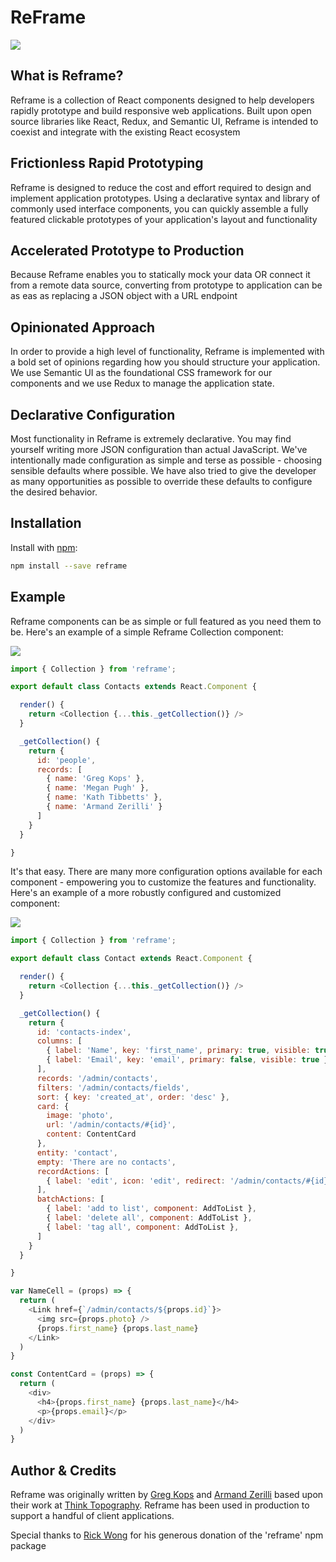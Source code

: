 # ReFrame

![](http://thinktopography.github.io/reframe/images/card-collection.jpg)

## What is Reframe?
Reframe is a collection of React components designed to help developers rapidly
prototype and build responsive web applications. Built upon open source
libraries like React, Redux, and Semantic UI, Reframe is intended
to coexist and integrate with the existing React ecosystem

## Frictionless Rapid Prototyping
Reframe is designed to reduce the cost and effort required to design and
implement application prototypes. Using a declarative syntax and
library of commonly used interface components, you can quickly assemble
a fully featured clickable prototypes of your application's layout and
functionality

## Accelerated Prototype to Production
Because Reframe enables you to statically mock your data OR connect it from
a remote data source, converting from prototype to application can be as eas
as replacing a JSON object with a URL endpoint

## Opinionated Approach
In order to provide a high level of functionality, Reframe is implemented
with a bold set of opinions regarding how you should structure your
application. We use Semantic UI as the foundational CSS framework for our
components and we use Redux to manage the application state.

## Declarative Configuration
Most functionality in Reframe is extremely declarative. You may find yourself
writing more JSON configuration than actual JavaScript. We've intentionally
made configuration as simple and terse as possible - choosing
sensible defaults where possible. We have also tried to give the developer as
many opportunities as possible to override these defaults to configure
the desired behavior.

## Installation
Install with [npm](http://npmjs.com):

```sh
npm install --save reframe
```

## Example
Reframe components can be as simple or full featured as you need them to be.
Here's an example of a simple Reframe Collection component:

![](http://thinktopography.github.io/reframe/images/collection.jpg)

```JavaScript
import { Collection } from 'reframe';

export default class Contacts extends React.Component {

  render() {
    return <Collection {...this._getCollection()} />
  }

  _getCollection() {
    return {
      id: 'people',
      records: [
        { name: 'Greg Kops' },
        { name: 'Megan Pugh' },
        { name: 'Kath Tibbetts' },
        { name: 'Armand Zerilli' }
      ]
    }
  }

}
```

It's that easy. There are many more configuration options available for each
component - empowering you to customize the features and functionality. Here's
an example of a more robustly configured and customized component:

![](http://thinktopography.github.io/reframe/images/collection-table.jpg)

```JavaScript
import { Collection } from 'reframe';

export default class Contact extends React.Component {

  render() {
    return <Collection {...this._getCollection()} />
  }

  _getCollection() {
    return {
      id: 'contacts-index',
      columns: [
        { label: 'Name', key: 'first_name', primary: true, visible: true, format: NameCell },
        { label: 'Email', key: 'email', primary: false, visible: true },
      ],
      records: '/admin/contacts',
      filters: '/admin/contacts/fields',
      sort: { key: 'created_at', order: 'desc' },
      card: {
        image: 'photo',
        url: '/admin/contacts/#{id}',
        content: ContentCard
      },
      entity: 'contact',
      empty: 'There are no contacts',
      recordActions: [
        { label: 'edit', icon: 'edit', redirect: '/admin/contacts/#{id}/edit'}
      ],
      batchActions: [
        { label: 'add to list', component: AddToList },
        { label: 'delete all', component: AddToList },
        { label: 'tag all', component: AddToList },
      ]
    }
  }

}

var NameCell = (props) => {
  return (
    <Link href={`/admin/contacts/${props.id}`}>
      <img src={props.photo} />
      {props.first_name} {props.last_name}
    </Link>
  )
}

const ContentCard = (props) => {
  return (
    <div>
      <h4>{props.first_name} {props.last_name}</h4>
      <p>{props.email}</p>
    </div>
  )
}
```

## Author & Credits

Reframe was originally written by [Greg Kops](https://github.com/mochini) and
[Armand Zerilli](https://github.com/zerilliworks) based upon their work at
[Think Topography](http://thinktopography.com). Reframe has been used in
production to support a handful of client applications.

Special thanks to [Rick Wong](https://github.com/RickWong) for his generous
donation of the 'reframe' npm package
